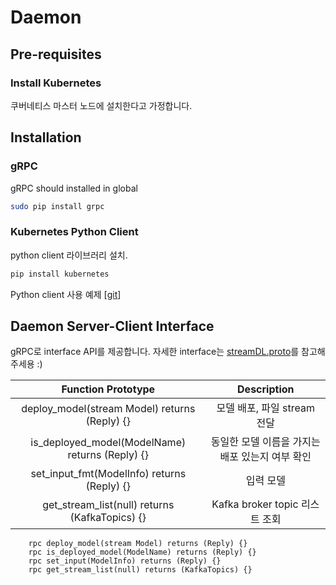 # Daemon



## Pre-requisites

### Install Kubernetes

쿠버네티스 마스터 노드에 설치한다고 가정합니다.



## Installation

### gRPC

gRPC should installed in global 

```bash
sudo pip install grpc
```





### Kubernetes Python Client

python client 라이브러리 설치. 

```bash
pip install kubernetes
```

Python client 사용 예제 [[git](https://github.com/kubernetes-client/python/tree/master/examples)]



## Daemon Server-Client Interface

gRPC로 interface API를 제공합니다. 자세한 interface는 [streamDL.proto](https://github.com/EunjuYang/DLStreamServing/tree/master/streamDL_daemon/proto/streamDL.proto)를 참고해주세용 :)



|               Function Prototype                |                   Description                   |
| :---------------------------------------------: | :---------------------------------------------: |
|  deploy_model(stream Model) returns (Reply) {}  |           모델 배포, 파일 stream 전달           |
| is_deployed_model(ModelName) returns (Reply) {} | 동일한 모델 이름을 가지는 배포 있는지 여부 확인 |
|   set_input_fmt(ModelInfo) returns (Reply) {}   |                    입력 모델                    |
| get_stream_list(null) returns (KafkaTopics) {}  |         Kafka broker topic 리스트 조회          |

```
    rpc deploy_model(stream Model) returns (Reply) {}
    rpc is_deployed_model(ModelName) returns (Reply) {}
    rpc set_input(ModelInfo) returns (Reply) {}
    rpc get_stream_list(null) returns (KafkaTopics) {}
```

